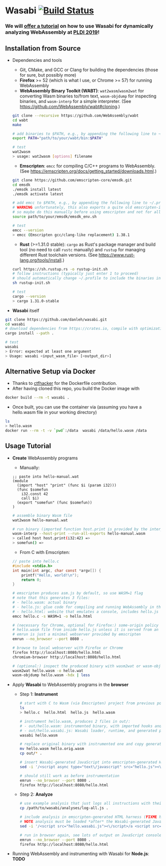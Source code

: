 # Wasabi [![Build Status](https://travis-ci.com/danleh/wasabi.svg?branch=master)](https://travis-ci.com/danleh/wasabi)

### We will [offer a tutorial](http://wasabi.software-lab.org/tutorial-pldi2019/) on how to use Wasabi for dynamically analyzing WebAssembly at [PLDI 2019](https://conf.researchr.org/home/pldi-2019)!

## Installation from Source

- Dependencies and tools
    * Git, CMake, and GCC or Clang for building the dependencies (those for sure, but possibly more)
    * **Firefox** >= 52 (which is what I use, or Chrome >= 57) for running WebAssembly
    * **WebAssembly Binary Toolkit (WABT)**: ```wat2wasm```/```wasm2wat``` for converting Wasm binaries to/from text, ```wasm-objdump``` for inspecting binaries, and ```wasm-interp``` for a simple interpreter. (See https://github.com/WebAssembly/wabt#cloning.)
    ```bash
    git clone --recursive https://github.com/WebAssembly/wabt
    cd wabt
    make
    
    # add binaries to $PATH, e.g., by appending the following line to ~/.profile or ~/.bashrc
    export PATH="path/to/your/wabt/bin:$PATH"
    
    # test
    wat2wasm
    > usage: wat2wasm [options] filename
    ```
    
    * **Emscripten**: ```emcc``` for compiling C/C++ programs to WebAssembly. (See https://emscripten.org/docs/getting_started/downloads.html.)
    ```bash
    git clone https://github.com/emscripten-core/emsdk.git
    cd emsdk
    ./emsdk install latest
    ./emsdk activate latest
    
    # add emcc to $PATH, e.g., by appending the following line to ~/.profile or ~/.bashrc
    # WARNING unfortunately, this also exports a quite old emscripten-included clang version,
    # so maybe do this manually before using emscripten and not for all shells. 
    source path/to/your/emsdk/emsdk_env.sh
    
    # test
    emcc --version
    > emcc (Emscripten gcc/clang-like replacement) 1.38.1
    ``` 
    
    * **Rust** (>=1.31.0 stable): ```cargo``` as Rust's package manager and build tool (no need to call ```rustc``` manually) and ```rustup``` for managing different Rust toolchain versions. (See https://www.rust-lang.org/tools/install.)
    ```bash
    curl https://sh.rustup.rs -o rustup-init.sh
    # follow instructions (typically just enter 1 to proceed)
    # should automatically change ~/.profile to include the binaries in $PATH
    sh rustup-init.sh
    
    # test
    cargo --version
    > cargo 1.31.0-stable
    ```

- **Wasabi** itself
```bash
git clone https://github.com/danleh/wasabi.git
cd wasabi
# download dependencies from https://crates.io, compile with optimizations, make wasabi binary available in $PATH
cargo install --path .

# test
wasabi
> Error: expected at least one argument
> Usage: wasabi <input_wasm_file> [<output_dir>]
```

## Alternative Setup via Docker

- Thanks to [ctfhacker](https://github.com/ctfhacker) for the Dockerfile contribution.
- After having cloned this repo, you build the Docker image with
```bash
docker build --rm -t wasabi .
```
- Once built, you can use the container via (assuming you have a hello.wasm file in your working directory)
```bash
ls
> hello.wasm
docker run --rm -t -v `pwd`:/data  wasabi /data/hello.wasm /data
```

## Usage Tutorial

- **Create** WebAssembly programs
    * Manually:
    ```sexp
    ;; paste into hello-manual.wat
    (module
      (import "host" "print" (func $i (param i32)))
      (func $somefun
        i32.const 42
        call $i)
      (export "somefun" (func $somefun))
    )
    ```
    ```bash
    # assemble binary Wasm file
    wat2wasm hello-manual.wat
    
    # run binary (imported function host.print is provided by the interpreter)
    wasm-interp --host-print --run-all-exports hello-manual.wasm
    > called host host.print(i32:42) =>
    > somefun() =>
    ```
    
    * From C with Emscripten:
    ```C
    // paste into hello.c
    #include <stdio.h>
    int main(int argc, char const *argv[]) {
        printf("Hello, world!\n");
        return 0;
    }
    ```
    ```bash
    # emscripten produces asm.js by default, so use WASM=1 flag
    # note that this generates 3 files: 
    # - hello.wasm: actual binary
    # - hello.js: glue code for compiling and running WebAssembly in the browser, uses fetch() to get hello.wasm
    # - hello.html: website that emulates a console, includes hello.js
    emcc hello.c -s WASM=1 -o hello.html
    
    # (necessary for Chrome, optional for Firefox:) some-origin policy disallows getting 
    # hello.wasm file from inside hello.js unless it is served from an actual webserver
    # emrun is just a minimal webserver provided by emscripten  
    emrun --no_browser --port 8080 .
  
    # browse to local webserver with Firefox or Chrome
    firefox http://localhost:8080/hello.html
    chromium-browser http://localhost:8080/hello.html

    # (optional:) inspect the produced binary with wasm2wat or wasm-objdump
    wasm2wat hello.wasm -o hello.wat
    wasm-objdump hello.wasm -hdx | less
    ```

- Apply **Wasabi** to WebAssembly programs in the **browser** 
    * Step 1: **Instrument**
        ```bash
        # start with C to Wasm (via Emscripten) project from previous point, that is:  
        ls
        > hello.c  hello.html  hello.js  hello.wasm
    
        # instrument hello.wasm, produces 2 files in out/:
        # - out/hello.wasm: instrumented binary, with imported hooks and calls to these hooks inserted between instructions
        # - out/hello.wasabi.js: Wasabi loader, runtime, and generated program-dependent JavaScript (low-level monomorphized hooks and statically extracted information about the binary)
        wasabi hello.wasm
    
        # replace original binary with instrumented one and copy generated JavaScript 
        mv hello.wasm hello.orig.wasm
        cp out/* .
    
        # insert Wasabi-generated JavaScript into emscripten-generated HTML harness (FIXME hacky)
        sed -i '/<script async type="text\/javascript" src="hello.js"><\/script>/a <script src="hello.wasabi.js"></script>' hello.html
    
        # should still work as before instrumentation
        emrun --no_browser --port 8080 .
        firefox http://localhost:8080/hello.html
        ```

    * Step 2: **Analyze**
        ```bash
        # use example analysis that just logs all instructions with their inputs and results
        cp /path/to/wasabi/analyses/log-all.js .
      
        # include analysis in emscripten-generated HTML harness (FIXME hacky)
        # NOTE analysis must be loaded *after* the Wasabi-generated JavaScript
        sed -i '/<script src="hello.wasabi.js"><\/script>/a <script src="log-all.js"></script>' hello.html
      
        # run in browser again, see lots of output on JavaScript console
        emrun --no_browser --port 8080 .
        firefox http://localhost:8080/hello.html
        ```

-  Running WebAssembly and instrumenting with Wasabi for **Node.js**: **TODO**
